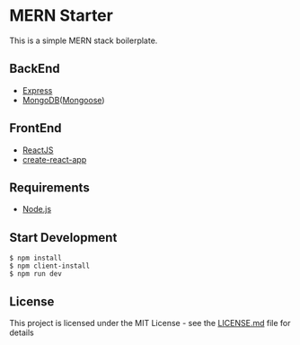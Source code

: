 # MERN Starter
This is a simple MERN stack boilerplate.


## BackEnd
- [Express](https://www.npmjs.com/package/express)
- [MongoDB](https://www.mongodb.com/)([Mongoose](http://mongoosejs.com/))


## FrontEnd
- [ReactJS](https://reactjs.org/)
- [create-react-app](https://github.com/facebook/create-react-app)


## Requirements
- [Node.js](https://nodejs.org/en/)


## Start Development
```shell
$ npm install
$ npm client-install
$ npm run dev
```

## License

This project is licensed under the MIT License - see the [LICENSE.md](https://github.com/weekendchow/MERN-ShoppingList-Practice/blob/master/LICENSE) file for details
